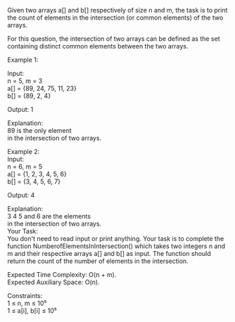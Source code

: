 Given two arrays a[] and b[] respectively of size n and m, the task is to print the count of elements in the intersection (or common elements) of the two arrays.</br>

For this question, the intersection of two arrays can be defined as the set containing distinct common elements between the two arrays. </br>

Example 1:</br>

Input:</br>
n = 5, m = 3</br>
a[] = {89, 24, 75, 11, 23}</br>
b[] = {89, 2, 4}</br>

Output: 1</br>

Explanation: </br>
89 is the only element</br> 
in the intersection of two arrays.</br>

Example 2:</br>
Input:</br>
n = 6, m = 5</br>
a[] = {1, 2, 3, 4, 5, 6}</br>
b[] = {3, 4, 5, 6, 7} </br>

Output: 4</br>

Explanation: </br>
3 4 5 and 6 are the elements </br>
in the intersection of two arrays.</br>
Your Task:</br>
You don't need to read input or print anything. Your task is to complete the function NumberofElementsInIntersection() which takes two integers n and m and their respective arrays a[] and b[]  as input. The function should return the count of the number of elements in the intersection.</br>

 

Expected Time Complexity: O(n + m).</br>
Expected Auxiliary Space: O(n).</br>

Constraints:</br>
1 ≤ n, m ≤ 10⁵</br>
1 ≤ a[i], b[i] ≤ 10⁵</br>
